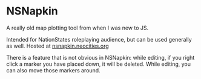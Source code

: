 # NSNapkin
A really old map plotting tool from when I was new to JS.

Intended for NationStates roleplaying audience, but can be used generally as well. Hosted at [nsnapkin.neocities.org](https://nsnapkin.neocities.org)

There is a feature that is not obvious in NSNapkin: while editing, if you right click a marker you have placed down, it will be deleted. While editing, you can also move those markers around.
